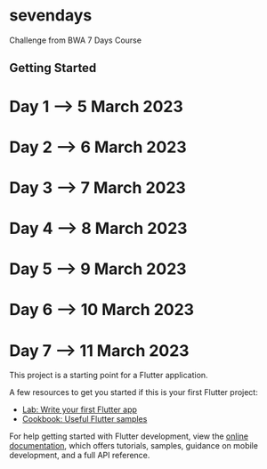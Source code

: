 # sevendays

Challenge from BWA 7 Days Course

## Getting Started

# Day 1 --> 5 March 2023
# Day 2 --> 6 March 2023
# Day 3 --> 7 March 2023
# Day 4 --> 8 March 2023
# Day 5 --> 9 March 2023
# Day 6 --> 10 March 2023
# Day 7 --> 11 March 2023

This project is a starting point for a Flutter application.

A few resources to get you started if this is your first Flutter project:

- [Lab: Write your first Flutter app](https://docs.flutter.dev/get-started/codelab)
- [Cookbook: Useful Flutter samples](https://docs.flutter.dev/cookbook)

For help getting started with Flutter development, view the
[online documentation](https://docs.flutter.dev/), which offers tutorials,
samples, guidance on mobile development, and a full API reference.
